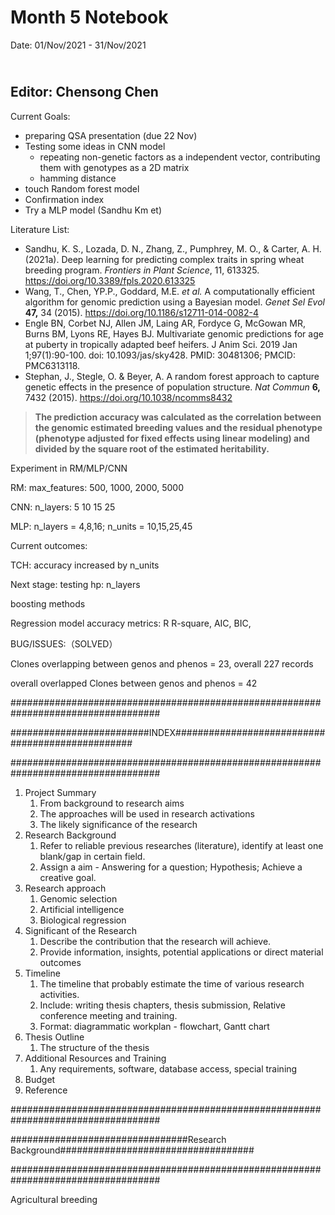 Month 5 Notebook
====

Date: 01/Nov/2021 - 31/Nov/2021

<br> Editor: Chensong Chen
----

Current Goals:

+ preparing QSA presentation (due 22 Nov)
+ Testing some ideas in CNN model 
  + repeating non-genetic factors as a independent vector, contributing them with genotypes as a 2D matrix
  + hamming distance
+ touch Random forest model
+ Confirmation index
+ Try a MLP model (Sandhu Km et)

Literature List:

+ Sandhu, K. S., Lozada, D. N., Zhang, Z., Pumphrey, M. O., & Carter, A. H. (2021a). Deep learning for predicting complex traits in spring wheat breeding program. *Frontiers in Plant Science*, 11, 613325. https://doi.org/10.3389/fpls.2020.613325
+ Wang, T., Chen, YP.P., Goddard, M.E. *et al.* A computationally efficient algorithm for genomic prediction using a Bayesian model. *Genet Sel Evol* **47,** 34 (2015). https://doi.org/10.1186/s12711-014-0082-4
+ Engle BN, Corbet NJ, Allen JM, Laing AR, Fordyce G, McGowan MR, Burns BM, Lyons RE, Hayes BJ. Multivariate genomic predictions for age at puberty in tropically adapted beef heifers. J Anim Sci. 2019 Jan 1;97(1):90-100. doi: 10.1093/jas/sky428. PMID: 30481306; PMCID: PMC6313118.
+ Stephan, J., Stegle, O. & Beyer, A. A random forest approach to capture genetic effects in the presence of population structure. *Nat Commun* **6,** 7432 (2015). https://doi.org/10.1038/ncomms8432



>  **The prediction accuracy was calculated as the correlation between the genomic estimated breeding values and the residual phenotype (phenotype adjusted for fixed effects using linear modeling) and divided by the square root of the estimated heritability.**



Experiment in RM/MLP/CNN



RM: max_features: 500, 1000, 2000, 5000

CNN: n_layers: 5 10 15 25

MLP: n_layers = 4,8,16; n_units = 10,15,25,45



Current outcomes:

TCH: accuracy increased by n_units 



Next stage: testing hp: n_layers

boosting methods

Regression model accuracy metrics: R R-square, AIC, BIC,







BUG/ISSUES:（SOLVED）

Clones overlapping between genos and phenos  = 23, overall 227 records 

overall overlapped Clones between genos and phenos = 42



###################################################################################

#########################INDEX#################################################

###################################################################################

1. Project Summary
   1. From background to research aims
   2. The approaches will be used in research activations
   3. The likely significance of the research
2. Research Background
   1. Refer to reliable previous researches (literature), identify at least one blank/gap in certain field.
   2. Assign a aim - Answering for a question; Hypothesis; Achieve a creative goal.
3. Research approach
   1. Genomic selection
   2. Artificial intelligence 
   3. Biological regression
4. Significant of the Research
   1. Describe the contribution that the research will achieve.
   2. Provide information, insights, potential applications or direct material outcomes 
5. Timeline
   1. The timeline that probably estimate the time of various research activities.
   2. Include: writing thesis chapters, thesis submission, Relative conference meeting and training. 
   3. Format: diagrammatic workplan - flowchart, Gantt chart
6. Thesis Outline
   1. The structure of the thesis
7. Additional Resources and Training
   1. Any requirements, software, database access, special training
8. Budget
9. Reference

###################################################################################

################################Research Background###################################

###################################################################################

Agricultural breeding 
